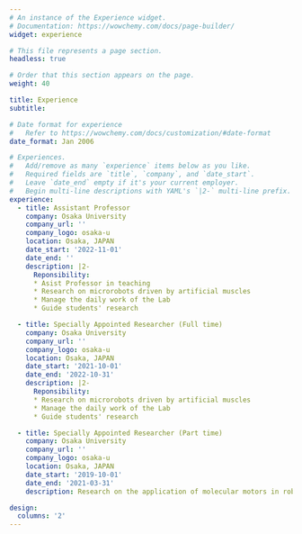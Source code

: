 ```yaml
---
# An instance of the Experience widget.
# Documentation: https://wowchemy.com/docs/page-builder/
widget: experience

# This file represents a page section.
headless: true

# Order that this section appears on the page.
weight: 40

title: Experience
subtitle:

# Date format for experience
#   Refer to https://wowchemy.com/docs/customization/#date-format
date_format: Jan 2006

# Experiences.
#   Add/remove as many `experience` items below as you like.
#   Required fields are `title`, `company`, and `date_start`.
#   Leave `date_end` empty if it's your current employer.
#   Begin multi-line descriptions with YAML's `|2-` multi-line prefix.
experience:
  - title: Assistant Professor 
    company: Osaka University
    company_url: ''
    company_logo: osaka-u
    location: Osaka, JAPAN
    date_start: '2022-11-01'
    date_end: ''
    description: |2-
      Reponsibility:
      * Asist Professor in teaching
      * Research on microrobots driven by artificial muscles
      * Manage the daily work of the Lab
      * Guide students' research

  - title: Specially Appointed Researcher (Full time)
    company: Osaka University
    company_url: ''
    company_logo: osaka-u
    location: Osaka, JAPAN
    date_start: '2021-10-01'
    date_end: '2022-10-31'
    description: |2-
      Reponsibility:
      * Research on microrobots driven by artificial muscles
      * Manage the daily work of the Lab
      * Guide students' research

  - title: Specially Appointed Researcher (Part time)
    company: Osaka University
    company_url: ''
    company_logo: osaka-u
    location: Osaka, JAPAN
    date_start: '2019-10-01'
    date_end: '2021-03-31'
    description: Research on the application of molecular motors in robotics and micro-machining.

design:
  columns: '2'
---
```

